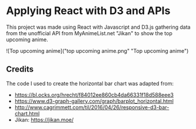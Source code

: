 # Applying React with D3 and APIs

This project was made using React with Javascript and D3.js gathering data from the unofficial API from MyAnimeList.net "Jikan" to show the top upcoming anime.

![Top upcoming anime]("top upcoming anime.png" "Top upcoming anime")



## Credits
The code I used to create the horizontal bar chart was adapted from:

- https://bl.ocks.org/hrecht/f84012ee860cb4da66331f18d588eee3
- https://www.d3-graph-gallery.com/graph/barplot_horizontal.html
- http://www.cagrimmett.com/til/2016/04/26/responsive-d3-bar-chart.html
- Jikan: https://jikan.moe/
